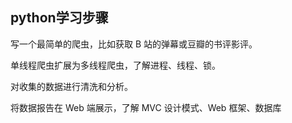## python学习步骤

写一个最简单的爬虫，比如获取 B 站的弹幕或豆瓣的书评影评。  

单线程爬虫扩展为多线程爬虫，了解进程、线程、锁。  

对收集的数据进行清洗和分析。  

将数据报告在 Web 端展示，了解 MVC 设计模式、Web 框架、数据库   